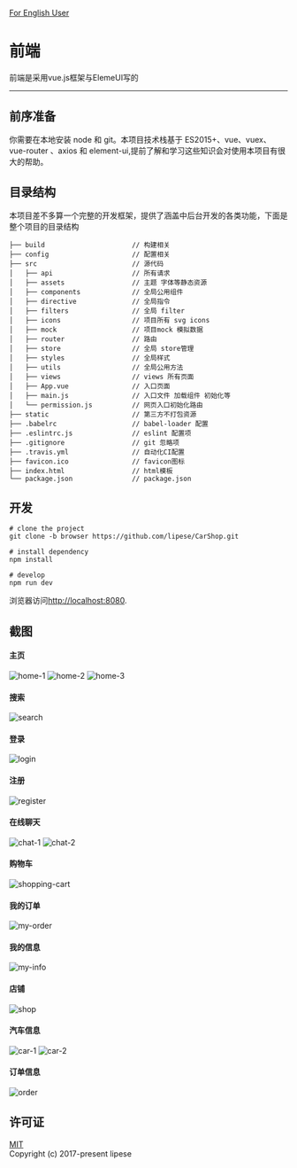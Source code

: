 [For English User](./README.md)

# 前端
前端是采用vue.js框架与ElemeUI写的

---

## 前序准备
你需要在本地安装 node 和 git。本项目技术栈基于 ES2015+、vue、vuex、vue-router 、axios 和 element-ui,提前了解和学习这些知识会对使用本项目有很大的帮助。

## 目录结构
本项目差不多算一个完整的开发框架，提供了涵盖中后台开发的各类功能，下面是整个项目的目录结构
```text
├── build                      // 构建相关
├── config                     // 配置相关
├── src                        // 源代码
│   ├── api                    // 所有请求
│   ├── assets                 // 主题 字体等静态资源
│   ├── components             // 全局公用组件
│   ├── directive              // 全局指令
│   ├── filters                // 全局 filter
│   ├── icons                  // 项目所有 svg icons
│   ├── mock                   // 项目mock 模拟数据
│   ├── router                 // 路由
│   ├── store                  // 全局 store管理
│   ├── styles                 // 全局样式
│   ├── utils                  // 全局公用方法
│   ├── views                  // views 所有页面
│   ├── App.vue                // 入口页面
│   ├── main.js                // 入口文件 加载组件 初始化等
│   └── permission.js          // 网页入口初始化路由
├── static                     // 第三方不打包资源
├── .babelrc                   // babel-loader 配置
├── .eslintrc.js               // eslint 配置项
├── .gitignore                 // git 忽略项
├── .travis.yml                // 自动化CI配置
├── favicon.ico                // favicon图标
├── index.html                 // html模板
└── package.json               // package.json
```
## 开发
```text
# clone the project
git clone -b browser https://github.com/lipese/CarShop.git

# install dependency
npm install

# develop
npm run dev
```
浏览器访问[http://localhost:8080](http://localhost:8080).

## 截图

#### 主页

![home-1](./screenshots/home-1.png)
![home-2](./screenshots/home-2.png)
![home-3](./screenshots/home-3.png)

#### 搜索

![search](./screenshots/search.png)

#### 登录

![login](./screenshots/login.png)

#### 注册

![register](./screenshots/register.png)

#### 在线聊天

![chat-1](./screenshots/chat-1.png)
![chat-2](./screenshots/chat-2.png)

#### 购物车

![shopping-cart](./screenshots/shopping-cart.png)

#### 我的订单

![my-order](./screenshots/my-order.png)

#### 我的信息

![my-info](./screenshots/my-info.png)

#### 店铺

![shop](./screenshots/shop.png)

#### 汽车信息

![car-1](./screenshots/car-1.png)
![car-2](./screenshots/car-2.png)

#### 订单信息

![order](./screenshots/order.png)

## 许可证
[MIT](./LICENSE)  
Copyright (c) 2017-present lipese
